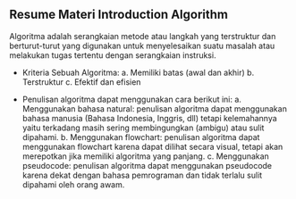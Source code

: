 ## Resume Materi Introduction Algorithm
Algoritma adalah serangkaian metode atau langkah yang terstruktur dan berturut-turut yang digunakan untuk menyelesaikan suatu masalah atau melakukan tugas tertentu dengan serangkaian instruksi.

- Kriteria Sebuah Algoritma:
a. Memiliki batas (awal dan akhir)
b. Terstruktur
c. Efektif dan efisien

- Penulisan algoritma dapat menggunakan cara berikut ini:
a. Menggunakan bahasa natural: penulisan algoritma dapat menggunakan bahasa manusia (Bahasa Indonesia, Inggris, dll) tetapi kelemahannya yaitu terkadang masih sering membingungkan (ambigu) atau sulit dipahami.
b. Menggunakan flowchart: penulisan algoritma dapat menggunakan flowchart karena dapat dilihat secara visual, tetapi akan merepotkan jika memiliki algoritma yang panjang.
c. Menggunakan pseudocode: penulisan algoritma dapat menggunakan pseudocode karena dekat dengan bahasa pemrograman dan tidak terlalu sulit dipahami oleh orang awam.